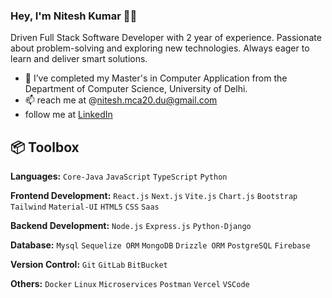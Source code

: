 ### Hey, I'm Nitesh Kumar 👋🏽  

Driven Full Stack Software Developer with 2 year of experience. Passionate about problem-solving and exploring new
technologies. Always eager to learn and deliver smart solutions.

- 🌱 I’ve completed my Master's in Computer Application from the Department of Computer Science, University of Delhi.
- 📫 reach me at @nitesh.mca20.du@gmail.com
- follow me at [LinkedIn](https://www.linkedin.com/in/niteshmrh/)

## 📦 Toolbox

**Languages:**  `Core-Java` `JavaScript` `TypeScript` `Python`

**Frontend Development:** `React.js` `Next.js` `Vite.js` `Chart.js` `Bootstrap` `Tailwind` `Material-UI` `HTML5` `CSS` `Saas` 

**Backend Development:** `Node.js` `Express.js` `Python-Django`

**Database:** `Mysql` `Sequelize ORM` `MongoDB` `Drizzle ORM` `PostgreSQL` `Firebase`

**Version Control:** `Git` `GitLab` `BitBucket` 

**Others:**  `Docker` `Linux` `Microservices` `Postman` `Vercel` `VSCode`
